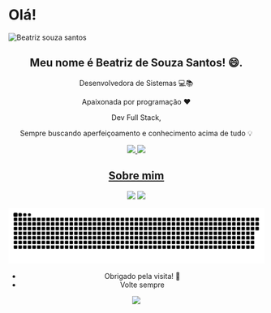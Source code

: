 # Olá!
![Beatriz souza santos](https://user-images.githubusercontent.com/80977502/113771812-421b2e00-96fa-11eb-9662-476a2cc6e7ed.png)
<center>
<table>

## Meu nome é Beatriz de Souza Santos! 😄.

Desenvolvedora de Sistemas 💻📚

Apaixonada por programação ♥️ 

Dev Full Stack, 

Sempre buscando aperfeiçoamento e conhecimento acima de tudo 💡
<div>
  <a href="https://github.com/BeatrizSouzaSantos">
  <img height="180em" src="https://github-readme-stats.vercel.app/api?username=BeatrizSouzaSantos&show_icons=true&theme=dracula&include_all_commits=true&count_private=true"/>
  <img height="180em" src="https://github-readme-stats.vercel.app/api/top-langs/?username=BeatrizSouzaSantos&layout=compact&langs_count=7&theme=dracula"/>
</div>

## Sobre mim

<div> 
<a href="https://instagram.com/ssouzab_" target="_blank"><img src="https://img.shields.io/badge/-Instagram-%23E4405F?style=for-the-badge&logo=instagram&logoColor=white" target="_blank"></a>
<a href="https://www.linkedin.com/in/beatriz-souza-santos/" target="_blank"><img src="https://img.shields.io/badge/-LinkedIn-%230077B5?style=for-the-badge&logo=linkedin&logoColor=white" target="_blank"></a> 

  ![Snake animation](https://github.com/BeatrizSouzaSantos/BeatrizSouzaSantos/blob/output/github-contribution-grid-snake.svg)
     
</div>

- Obrigado pela visita! 🙋
- Volte sempre 

![](https://komarev.com/ghpvc/?username=BeatrizSouzaSantos&color=ff69b4)
